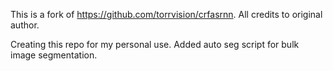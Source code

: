 This is a fork of https://github.com/torrvision/crfasrnn. All credits to original author.

Creating this repo for my personal use. Added auto seg script for bulk image segmentation.

